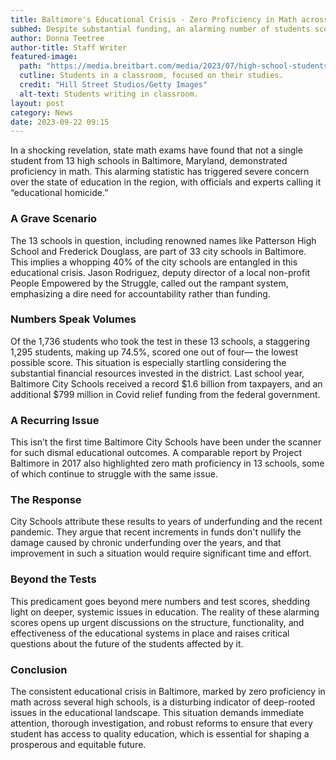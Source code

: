 ```yaml
---
title: Baltimore's Educational Crisis - Zero Proficiency in Math across 13 High Schools
subhed: Despite substantial funding, an alarming number of students score the lowest in state math exams, raising questions on the educational system's efficacy.
author: Donna Teetree
author-title: Staff Writer
featured-image: 
  path: "https://media.breitbart.com/media/2023/07/high-school-students-test-notes-classroom-teacher-stock-getty-640x480.jpg"
  cutline: Students in a classroom, focused on their studies.
  credit: "Hill Street Studios/Getty Images"
  alt-text: Students writing in classroom.
layout: post
category: News
date: 2023-09-22 09:15
---
```


In a shocking revelation, state math exams have found that not a single student from 13 high schools in Baltimore, Maryland, demonstrated proficiency in math. This alarming statistic has triggered severe concern over the state of education in the region, with officials and experts calling it “educational homicide.”

### A Grave Scenario
The 13 schools in question, including renowned names like Patterson High School and Frederick Douglass, are part of 33 city schools in Baltimore. This implies a whopping 40% of the city schools are entangled in this educational crisis. Jason Rodriguez, deputy director of a local non-profit People Empowered by the Struggle, called out the rampant system, emphasizing a dire need for accountability rather than funding.

### Numbers Speak Volumes
Of the 1,736 students who took the test in these 13 schools, a staggering 1,295 students, making up 74.5%, scored one out of four— the lowest possible score. This situation is especially startling considering the substantial financial resources invested in the district. Last school year, Baltimore City Schools received a record $1.6 billion from taxpayers, and an additional $799 million in Covid relief funding from the federal government.

### A Recurring Issue
This isn’t the first time Baltimore City Schools have been under the scanner for such dismal educational outcomes. A comparable report by Project Baltimore in 2017 also highlighted zero math proficiency in 13 schools, some of which continue to struggle with the same issue.

### The Response
City Schools attribute these results to years of underfunding and the recent pandemic. They argue that recent increments in funds don't nullify the damage caused by chronic underfunding over the years, and that improvement in such a situation would require significant time and effort. 

### Beyond the Tests
This predicament goes beyond mere numbers and test scores, shedding light on deeper, systemic issues in education. The reality of these alarming scores opens up urgent discussions on the structure, functionality, and effectiveness of the educational systems in place and raises critical questions about the future of the students affected by it.

### Conclusion
The consistent educational crisis in Baltimore, marked by zero proficiency in math across several high schools, is a disturbing indicator of deep-rooted issues in the educational landscape. This situation demands immediate attention, thorough investigation, and robust reforms to ensure that every student has access to quality education, which is essential for shaping a prosperous and equitable future.
